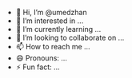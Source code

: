 - 👋 Hi, I’m @umedzhan
- 👀 I’m interested in ...
- 🌱 I’m currently learning ...
- 💞️ I’m looking to collaborate on ...
- 📫 How to reach me ...
- 😄 Pronouns: ...
- ⚡ Fun fact: ...

<!---
umedzhan/umedzhan is a ✨ special ✨ repository because its `README.md` (this file) appears on your GitHub profile.
You can click the Preview link to take a look at your changes.
--->
